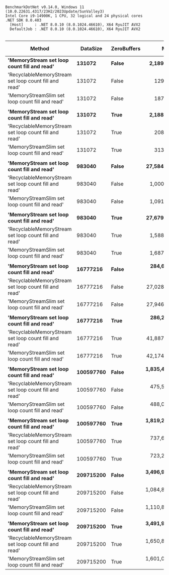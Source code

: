 ```

BenchmarkDotNet v0.14.0, Windows 11 (10.0.22631.4317/23H2/2023Update/SunValley3)
Intel Core i9-14900K, 1 CPU, 32 logical and 24 physical cores
.NET SDK 8.0.403
  [Host]     : .NET 8.0.10 (8.0.1024.46610), X64 RyuJIT AVX2
  DefaultJob : .NET 8.0.10 (8.0.1024.46610), X64 RyuJIT AVX2


```
| Method                                                | DataSize  | ZeroBuffers | Mean           | Error        | StdDev       | Ratio | RatioSD | Gen0       | Gen1       | Gen2       | Allocated      | Alloc Ratio |
|------------------------------------------------------ |---------- |------------ |---------------:|-------------:|-------------:|------:|--------:|-----------:|-----------:|-----------:|---------------:|------------:|
| **&#39;MemoryStream set loop count fill and read&#39;**           | **131072**    | **False**       |     **2,189.0 μs** |     **12.78 μs** |     **11.95 μs** |  **1.00** |    **0.01** |  **2082.0313** |  **2082.0313** |  **2082.0313** |    **12610.84 KB** |       **1.000** |
| &#39;RecyclableMemoryStream set loop count fill and read&#39; | 131072    | False       |       129.8 μs |      0.75 μs |      0.70 μs |  0.06 |    0.00 |     0.7324 |          - |          - |       13.67 KB |       0.001 |
| &#39;MemoryStreamSlim set loop count fill and read&#39;       | 131072    | False       |       187.5 μs |      0.72 μs |      0.68 μs |  0.09 |    0.00 |     0.7324 |          - |          - |       14.06 KB |       0.001 |
|                                                       |           |             |                |              |              |       |         |            |            |            |                |             |
| **&#39;MemoryStream set loop count fill and read&#39;**           | **131072**    | **True**        |     **2,188.4 μs** |     **16.82 μs** |     **15.74 μs** |  **1.00** |    **0.01** |  **2082.0313** |  **2082.0313** |  **2082.0313** |    **12610.84 KB** |       **1.000** |
| &#39;RecyclableMemoryStream set loop count fill and read&#39; | 131072    | True        |       208.5 μs |      1.44 μs |      1.34 μs |  0.10 |    0.00 |     0.7324 |          - |          - |       13.67 KB |       0.001 |
| &#39;MemoryStreamSlim set loop count fill and read&#39;       | 131072    | True        |       313.4 μs |      1.74 μs |      1.63 μs |  0.14 |    0.00 |     0.4883 |          - |          - |       14.06 KB |       0.001 |
|                                                       |           |             |                |              |              |       |         |            |            |            |                |             |
| **&#39;MemoryStream set loop count fill and read&#39;**           | **983040**    | **False**       |    **27,584.8 μs** |    **190.65 μs** |    **178.33 μs** |  **1.00** |    **0.01** | **24984.3750** | **24984.3750** | **24984.3750** |   **102221.88 KB** |       **1.000** |
| &#39;RecyclableMemoryStream set loop count fill and read&#39; | 983040    | False       |     1,000.8 μs |      4.44 μs |      4.15 μs |  0.04 |    0.00 |     1.9531 |          - |          - |       44.53 KB |       0.000 |
| &#39;MemoryStreamSlim set loop count fill and read&#39;       | 983040    | False       |     1,091.5 μs |      3.34 μs |      3.13 μs |  0.04 |    0.00 |          - |          - |          - |       14.06 KB |       0.000 |
|                                                       |           |             |                |              |              |       |         |            |            |            |                |             |
| **&#39;MemoryStream set loop count fill and read&#39;**           | **983040**    | **True**        |    **27,679.0 μs** |    **154.97 μs** |    **144.96 μs** |  **1.00** |    **0.01** | **24984.3750** | **24984.3750** | **24984.3750** |   **102221.88 KB** |       **1.000** |
| &#39;RecyclableMemoryStream set loop count fill and read&#39; | 983040    | True        |     1,588.1 μs |     10.71 μs |     10.02 μs |  0.06 |    0.00 |     1.9531 |          - |          - |       44.53 KB |       0.000 |
| &#39;MemoryStreamSlim set loop count fill and read&#39;       | 983040    | True        |     1,687.7 μs |     13.90 μs |     13.00 μs |  0.06 |    0.00 |          - |          - |          - |       14.06 KB |       0.000 |
|                                                       |           |             |                |              |              |       |         |            |            |            |                |             |
| **&#39;MemoryStream set loop count fill and read&#39;**           | **16777216**  | **False**       |   **284,612.3 μs** |  **5,420.56 μs** |  **5,323.71 μs** |  **1.00** |    **0.03** | **26500.0000** | **26500.0000** | **26500.0000** |  **1638226.95 KB** |       **1.000** |
| &#39;RecyclableMemoryStream set loop count fill and read&#39; | 16777216  | False       |    27,028.1 μs |    291.92 μs |    243.76 μs |  0.09 |    0.00 |   187.5000 |          - |          - |     3635.17 KB |       0.002 |
| &#39;MemoryStreamSlim set loop count fill and read&#39;       | 16777216  | False       |    27,946.7 μs |    549.89 μs |    514.37 μs |  0.10 |    0.00 |          - |          - |          - |       14.07 KB |       0.000 |
|                                                       |           |             |                |              |              |       |         |            |            |            |                |             |
| **&#39;MemoryStream set loop count fill and read&#39;**           | **16777216**  | **True**        |   **286,288.4 μs** |  **5,095.76 μs** |  **4,766.58 μs** |  **1.00** |    **0.02** | **26500.0000** | **26500.0000** | **26500.0000** |  **1638226.95 KB** |       **1.000** |
| &#39;RecyclableMemoryStream set loop count fill and read&#39; | 16777216  | True        |    41,887.7 μs |    462.75 μs |    432.85 μs |  0.15 |    0.00 |   166.6667 |          - |          - |     3635.19 KB |       0.002 |
| &#39;MemoryStreamSlim set loop count fill and read&#39;       | 16777216  | True        |    42,174.3 μs |    687.10 μs |    642.72 μs |  0.15 |    0.00 |          - |          - |          - |       14.09 KB |       0.000 |
|                                                       |           |             |                |              |              |       |         |            |            |            |                |             |
| **&#39;MemoryStream set loop count fill and read&#39;**           | **100597760** | **False**       | **1,835,445.0 μs** | **12,303.08 μs** | **11,508.31 μs** |  **1.00** |    **0.01** | **29000.0000** | **29000.0000** | **29000.0000** | **13107031.48 KB** |       **1.000** |
| &#39;RecyclableMemoryStream set loop count fill and read&#39; | 100597760 | False       |   475,595.6 μs |  6,113.80 μs |  5,718.85 μs |  0.26 |    0.00 |  6000.0000 |          - |          - |   117458.98 KB |       0.009 |
| &#39;MemoryStreamSlim set loop count fill and read&#39;       | 100597760 | False       |   488,067.7 μs |  9,665.53 μs | 12,223.80 μs |  0.27 |    0.01 |          - |          - |          - |       14.45 KB |       0.000 |
|                                                       |           |             |                |              |              |       |         |            |            |            |                |             |
| **&#39;MemoryStream set loop count fill and read&#39;**           | **100597760** | **True**        | **1,819,228.7 μs** |  **6,967.87 μs** |  **6,176.83 μs** |  **1.00** |    **0.00** | **29000.0000** | **29000.0000** | **29000.0000** | **13107031.48 KB** |       **1.000** |
| &#39;RecyclableMemoryStream set loop count fill and read&#39; | 100597760 | True        |   737,674.5 μs | 10,244.95 μs |  9,583.13 μs |  0.41 |    0.01 |  6000.0000 |          - |          - |   117458.98 KB |       0.009 |
| &#39;MemoryStreamSlim set loop count fill and read&#39;       | 100597760 | True        |   723,232.2 μs | 12,026.20 μs | 11,249.31 μs |  0.40 |    0.01 |          - |          - |          - |       14.45 KB |       0.000 |
|                                                       |           |             |                |              |              |       |         |            |            |            |                |             |
| **&#39;MemoryStream set loop count fill and read&#39;**           | **209715200** | **False**       | **3,496,994.0 μs** | **29,180.01 μs** | **27,295.00 μs** |  **1.00** |    **0.01** | **30000.0000** | **30000.0000** | **30000.0000** | **26214232.98 KB** |       **1.000** |
| &#39;RecyclableMemoryStream set loop count fill and read&#39; | 209715200 | False       | 1,084,895.6 μs | 21,629.28 μs | 32,373.69 μs |  0.31 |    0.01 | 27000.0000 |  4000.0000 |          - |   505323.05 KB |       0.019 |
| &#39;MemoryStreamSlim set loop count fill and read&#39;       | 209715200 | False       | 1,110,824.8 μs | 19,685.33 μs | 18,413.67 μs |  0.32 |    0.01 |          - |          - |          - |       14.45 KB |       0.000 |
|                                                       |           |             |                |              |              |       |         |            |            |            |                |             |
| **&#39;MemoryStream set loop count fill and read&#39;**           | **209715200** | **True**        | **3,491,903.1 μs** | **31,207.73 μs** | **29,191.73 μs** |  **1.00** |    **0.01** | **30000.0000** | **30000.0000** | **30000.0000** | **26214232.98 KB** |       **1.000** |
| &#39;RecyclableMemoryStream set loop count fill and read&#39; | 209715200 | True        | 1,650,876.1 μs | 17,315.58 μs | 16,197.01 μs |  0.47 |    0.01 | 27000.0000 |  4000.0000 |          - |   505322.72 KB |       0.019 |
| &#39;MemoryStreamSlim set loop count fill and read&#39;       | 209715200 | True        | 1,601,021.2 μs | 13,674.48 μs | 11,418.81 μs |  0.46 |    0.00 |          - |          - |          - |       14.45 KB |       0.000 |
